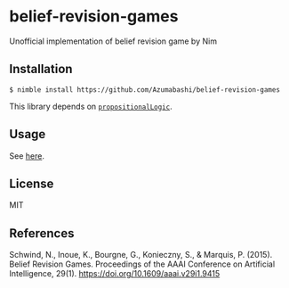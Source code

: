 # belief-revision-games
Unofficial implementation of belief revision game by Nim

## Installation
```
$ nimble install https://github.com/Azumabashi/belief-revision-games
```

This library depends on [`propositionalLogic`](https://github.com/Azumabashi/nim-propositional-logic).

## Usage
See [here](https://github.com/Azumabashi/belief-revision-games/blob/main/src/beliefRevisionGames.nim).

## License
MIT

## References
Schwind, N., Inoue, K., Bourgne, G., Konieczny, S., & Marquis, P. (2015). Belief Revision Games. Proceedings of the AAAI Conference on Artificial Intelligence, 29(1). https://doi.org/10.1609/aaai.v29i1.9415